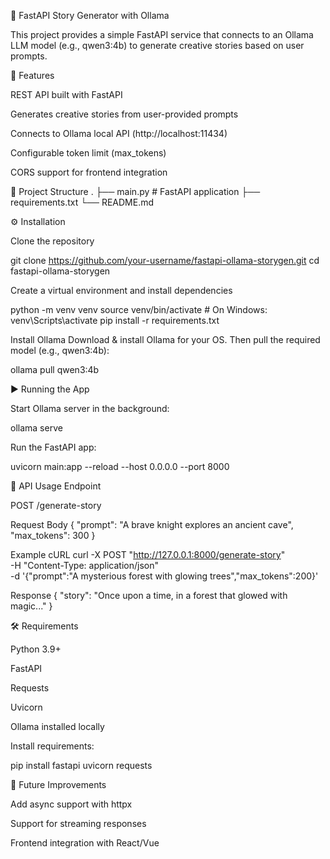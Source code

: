 📖 FastAPI Story Generator with Ollama

This project provides a simple FastAPI service that connects to an Ollama LLM model (e.g., qwen3:4b) to generate creative stories based on user prompts.

🚀 Features

REST API built with FastAPI

Generates creative stories from user-provided prompts

Connects to Ollama local API (http://localhost:11434)

Configurable token limit (max_tokens)

CORS support for frontend integration

📂 Project Structure
.
├── main.py        # FastAPI application
├── requirements.txt
└── README.md

⚙️ Installation

Clone the repository

git clone https://github.com/your-username/fastapi-ollama-storygen.git
cd fastapi-ollama-storygen


Create a virtual environment and install dependencies

python -m venv venv
source venv/bin/activate   # On Windows: venv\Scripts\activate
pip install -r requirements.txt


Install Ollama
Download & install Ollama
 for your OS.
Then pull the required model (e.g., qwen3:4b):

ollama pull qwen3:4b

▶️ Running the App

Start Ollama server in the background:

ollama serve


Run the FastAPI app:

uvicorn main:app --reload --host 0.0.0.0 --port 8000

📡 API Usage
Endpoint

POST /generate-story

Request Body
{
  "prompt": "A brave knight explores an ancient cave",
  "max_tokens": 300
}

Example cURL
curl -X POST "http://127.0.0.1:8000/generate-story" \
     -H "Content-Type: application/json" \
     -d '{"prompt":"A mysterious forest with glowing trees","max_tokens":200}'

Response
{
  "story": "Once upon a time, in a forest that glowed with magic..."
}

🛠️ Requirements

Python 3.9+

FastAPI

Requests

Uvicorn

Ollama installed locally

Install requirements:

pip install fastapi uvicorn requests

🌟 Future Improvements

Add async support with httpx

Support for streaming responses

Frontend integration with React/Vue
